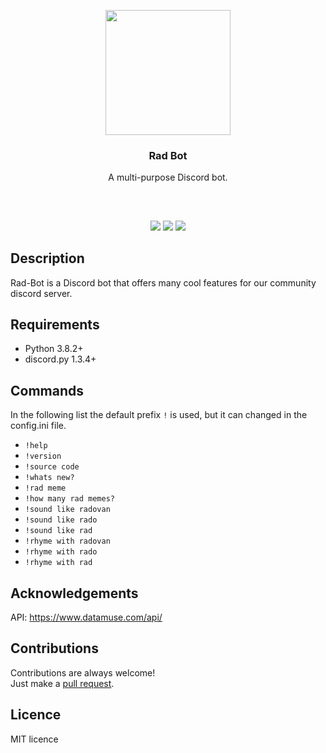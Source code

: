 <p align="center">
<img src="https://i.imgur.com/0yCFP1z.png" height="200px" width="200px"/>
<br/>
<h3 align="center">Rad Bot</h3>
<p align="center">A multi-purpose Discord bot.</p>
<h2></h2>
</p>

<br />
<p align="center">
<a href="../../issues"><img src="https://img.shields.io/github/issues/aminbeigi/Rad-Bot.svg?style=flat-square" /></a>
<a href="../../pulls"><img src="https://img.shields.io/github/issues-pr/aminbeigi/Rad-Bot.svg?style=flat-square" /></a>
<img src="https://img.shields.io/github/license/aminbeigi/Rad-Bot?style=flat-square">
</p>

## Description
Rad-Bot is a Discord bot that offers many cool features for our community discord server.

## Requirements
* Python 3.8.2+
* discord.py 1.3.4+

## Commands
In the following list the default prefix `!` is used, but it can changed in the config.ini file.
* `!help`
* `!version`
* `!source code`
* `!whats new?`
* `!rad meme`
* `!how many rad memes?`
* `!sound like radovan`
* `!sound like rado`
* `!sound like rad`
* `!rhyme with radovan`
* `!rhyme with rado`
* `!rhyme with rad`

## Acknowledgements
API: https://www.datamuse.com/api/

## Contributions
Contributions are always welcome!  
Just make a [pull request](../../pulls).

## Licence
MIT licence
